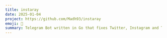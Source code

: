 ```yaml
---
title: instaray
date: 2025-01-04
project: https://github.com/Madh93/instaray
emoji: 🔧
summary: Telegram Bot written in Go that fixes Twitter, Instagram and TikTok embeds in Telegram using FxTwitter, InstaFix and vxtiktok.
---
```

